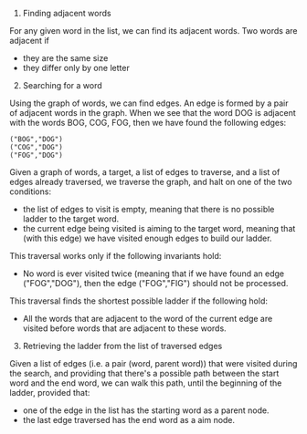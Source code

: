 
1. Finding adjacent words

For any given word in the list, we can find its adjacent words. Two words are adjacent if

- they are the same size
- they differ only by one letter

2. Searching for a word

Using the graph of words, we can find edges. An edge is formed by a pair of adjacent words in the graph. When we see that the word DOG is adjacent with the words BOG, COG, FOG, then we have found the following edges:

    ("BOG","DOG")
    ("COG","DOG")
    ("FOG","DOG")

Given a graph of words, a target, a list of edges to traverse, and a list of edges already traversed, we traverse the graph, and halt on one of the two conditions:

- the list of edges to visit is empty, meaning that there is no possible ladder to the target word.
- the current edge being visited is aiming to the target word, meaning that (with this edge) we have visited enough edges to build our ladder.

This traversal works only if the following invariants hold:

- No word is ever visited twice (meaning that if we have found an edge ("FOG","DOG"), then the edge ("FOG","FIG") should not be processed.

This traversal finds the shortest possible ladder if the following hold:

- All the words that are adjacent to the word of the current edge are visited before words that are adjacent to these words.

3. Retrieving the ladder from the list of traversed edges

Given a list of edges (i.e. a pair (word, parent word)) that were visited during the search, and providing that there's a possible path between the start word and the end word, we can walk this path, until the beginning of the ladder, provided that:

- one of the edge in the list has the starting word as a parent node.
- the last edge traversed has the end word as a aim node.
